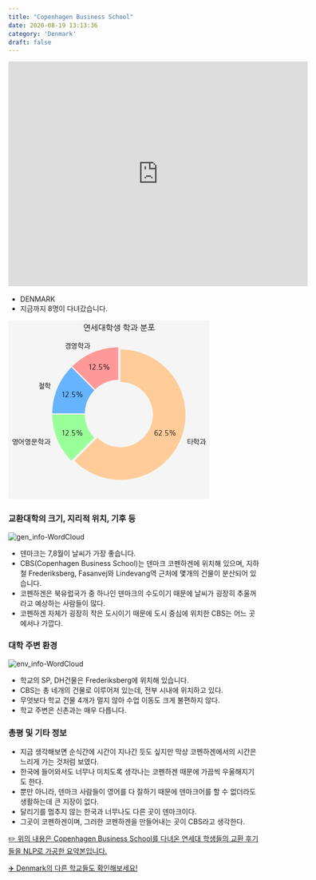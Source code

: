 ```yaml
---
title: "Copenhagen Business School"
date: 2020-08-19 13:13:36
category: 'Denmark'
draft: false
---
```


<iframe
width="600"
height="450"
frameborder="0" style="border:0"
src="https://www.google.com/maps/embed/v1/place?key=AIzaSyC9e1AME-pVmWC4hBpFdu5S4dKzyepa3HQ&q=Copenhagen+Business+School&center=55.6815652,12.5296944&zoom=14" allowfullscreen>
</iframe>

* DENMARK
* 지금까지 8명이 다녀갔습니다. 

![department-info](../plots/DK000002.png)
### 교환대학의 크기, 지리적 위치, 기후 등
![gen_info-WordCloud](../univ_wordclouds_okt/gen_info/DK000002_gen_info_okt.png)

* 덴마크는 7,8월이 날씨가 가장 좋습니다.
* CBS(Copenhagen Business School)는 덴마크 코펜하겐에 위치해 있으며, 지하철 Frederiksberg, Fasanvej와 Lindevang역 근처에 몇개의 건물이 분산되어 있습니다.
* 코펜하겐은 북유럽국가 중 하나인 덴마크의 수도이기 때문에 날씨가 굉장히 추울꺼라고 예상하는 사람들이 많다.
* 코펜하겐 자체가 굉장히 작은 도시이기 때문에 도시 중심에 위치한 CBS는 어느 곳에서나 가깝다.


### 대학 주변 환경

![env_info-WordCloud](../univ_wordclouds_okt/env_info/DK000002_env_info_okt.png)

* 학교의 SP, DH건물은 Frederiksberg에 위치해 있습니다.
* CBS는 총 네개의 건물로 이루어져 있는데, 전부 시내에 위치하고 있다.
* 무엇보다 학교 건물 4개가 멀지 않아 수업 이동도 크게 불편하지 않다.
* 학교 주변은 신촌과는 매우 다릅니다.


### 총평 및 기타 정보 
* 지금 생각해보면 순식간에 시간이 지나간 듯도 싶지만 막상 코펜하겐에서의 시간은 느리게 가는 것처럼 보였다.
* 한국에 들어와서도 너무나 미치도록 생각나는 코펜하겐 때문에 가끔씩 우울해지기도 한다.
* 뿐만 아니라, 덴마크 사람들이 영어를 다 잘하기 때문에 덴마크어를 할 수 없더라도 생활하는데 큰 지장이 없다.
* 달리기를 멈추지 않는 한국과 너무나도 다른 곳이 덴마크이다.
* 그곳이 코펜하겐이며, 그러한 코펜하겐을 만들어내는 곳이 CBS라고 생각한다.


[✏️ 위의 내용은 Copenhagen Business School를 다녀온 연세대 학생들의 교환 후기들을 NLP로 가공한 요약본입니다.](http://oia.yonsei.ac.kr/partner/expReport.asp?ucode=DK000002&bgbn=A)

[✈️ Denmark의 다른 학교들도 확인해보세요!](https://yonsei-exchange.netlify.app/?category=Denmark)
